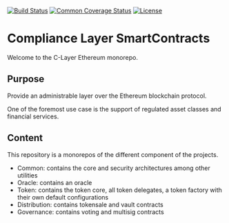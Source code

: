 [![Build Status](https://circleci.com/gh/c-layer/contracts.svg?style=shield)](https://circleci.com/gh/c-layer/contracts)
[![Common Coverage Status](https://codecov.io/gh/c-layer/contracts/graph/badge.svg)](https://codecov.io/gh/c-layer/contracts)
[![License](https://img.shields.io/github/license/c-layer/contracts)](https://github.com/c-layer/contracts/blob/master/LICENSE)

# Compliance Layer SmartContracts

Welcome to the C-Layer Ethereum monorepo.

## Purpose

Provide an administrable layer over the Ethereum blockchain protocol.

One of the foremost use case is the support of regulated asset classes and financial services.

## Content

This repository is a monorepos of the different component of the projects.

  - Common: contains the core and security architectures among other utilities
  - Oracle: contains an oracle
  - Token: contains the token core, all token delegates, a token factory with their own default configurations
  - Distribution: contains tokensale and vault contracts
  - Governance: contains voting and multisig contracts


